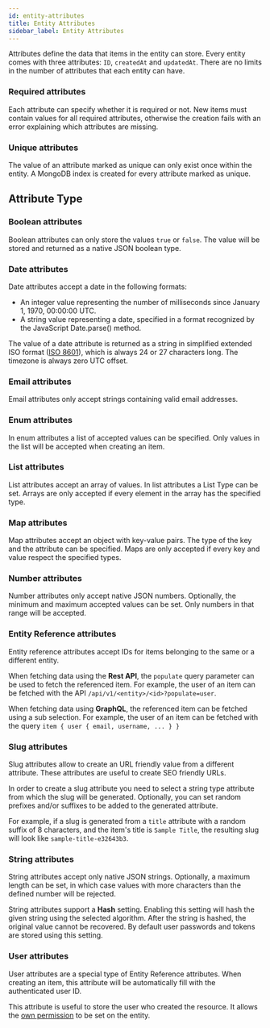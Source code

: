 ```yaml
---
id: entity-attributes
title: Entity Attributes
sidebar_label: Entity Attributes
---
```


Attributes define the data that items in the entity can store.
Every entity comes with three attributes: `ID`, `createdAt` and `updatedAt`.
There are no limits in the number of attributes that each entity can have.

### Required attributes

Each attribute can specify whether it is required or not.
New items must contain values for all required attributes, otherwise the creation fails with an error explaining which
attributes are missing. 

### Unique attributes

The value of an attribute marked as unique can only exist once within the entity.
A MongoDB index is created for every attribute marked as unique.

## Attribute Type

### Boolean attributes

Boolean attributes can only store the values `true` or `false`.
The value will be stored and returned as a native JSON boolean type. 

### Date attributes

Date attributes accept a date in the following formats:

- An integer value representing the number of milliseconds since January 1, 1970, 00:00:00 UTC.
- A string value representing a date, specified in a format recognized by the JavaScript Date.parse() method.

The value of a date attribute is returned as a string in simplified extended ISO format
([ISO 8601](http://en.wikipedia.org/wiki/ISO_8601)), which is always 24 or 27 characters long. The timezone is always
zero UTC offset.

### Email attributes

Email attributes only accept strings containing valid email addresses.

### Enum attributes

In enum attributes a list of accepted values can be specified. 
Only values in the list will be accepted when creating an item.

### List attributes

List attributes accept an array of values.
In list attributes a List Type can be set. Arrays are only accepted if every element in the array has the specified type.

### Map attributes

Map attributes accept an object with key-value pairs.
The type of the key and the attribute can be specified. Maps are only accepted if every key and value respect the specified types.

### Number attributes

Number attributes only accept native JSON numbers.
Optionally, the minimum and maximum accepted values can be set. Only numbers in that range will be accepted.

### Entity Reference attributes

Entity reference attributes accept IDs for items belonging to the same or a different entity.

When fetching data using the **Rest API**, the `populate` query parameter can be used to fetch the referenced item.
For example, the user of an item can be fetched with the API `/api/v1/<entity>/<id>?populate=user`.

When fetching data using **GraphQL**, the referenced item can be fetched using a sub selection.
For example, the user of an item can be fetched with the query `item { user { email, username, ... } }`

### Slug attributes

Slug attributes allow to create an URL friendly value from a different attribute.
These attributes are useful to create SEO friendly URLs.

In order to create a slug attribute you need to select a string type attribute from which the slug will be generated.
Optionally, you can set random prefixes and/or suffixes to be added to the generated attribute.

For example, if a slug is generated from a `title` attribute with a random suffix of 8 characters,
and the item's title is `Sample Title`, the resulting slug will look like `sample-title-e32643b3`.

### String attributes

String attributes accept only native JSON strings.
Optionally, a maximum length can be set, in which case values with more characters than the defined number will be rejected.

String attributes support a **Hash** setting.
Enabling this setting will hash the given string using the selected algorithm.
After the string is hashed, the original value cannot be recovered.
By default user passwords and tokens are stored using this setting.

### User attributes

User attributes are a special type of Entity Reference attributes.
When creating an item, this attribute will be automatically fill with the authenticated user ID.

This attribute is useful to store the user who created the resource.
It allows the [own permission](/docs/entity-permissions#the-user-who-owns-the-resource) to be set on the entity.
